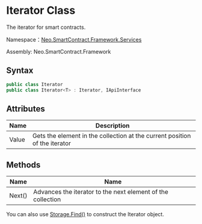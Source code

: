 # Iterator Class

The iterator for smart contracts.

Namespace：[Neo.SmartContract.Framework.Services](../services.md)

Assembly: Neo.SmartContract.Framework

## Syntax

```cs
public class Iterator
public class Iterator<T> : Iterator, IApiInterface
```

## Attributes

| Name | Description          |
| ----- | ------------------------ |
| Value | Gets the element in the collection at the current position of the iterator |

## Methods

| Name                            | Name                                                     |
| ----------------------------------- | ------------------------------------------------------------ |
| Next()            | Advances the iterator to the next element of the collection |

You can also use [Storage.Find()](Storage/Find.md)  to construct the Iterator object.
